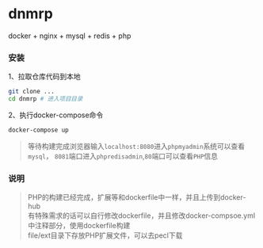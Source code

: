 # dnmrp
docker + nginx + mysql + redis + php

### 安装
1、拉取仓库代码到本地
```bash
git clone ...
cd dnmrp # 进入项目目录
```
2、执行docker-compose命令
```bash
docker-compose up
```
> 等待构建完成浏览器输入`localhost:8080`进入`phpmyadmin`系统可以查看`mysql`，
`8081`端口进入`phpredisadmin`,`80`端口可以查看`PHP`信息


### 说明
> PHP的构建已经完成，扩展等和dockerfile中一样，并且上传到docker-hub        
> 有特殊需求的话可以自行修改dockerfile，并且修改docker-compsoe.yml中注释部分，使用dockerfile构建        
> file/ext目录下存放PHP扩展文件，可以去pecl下载
